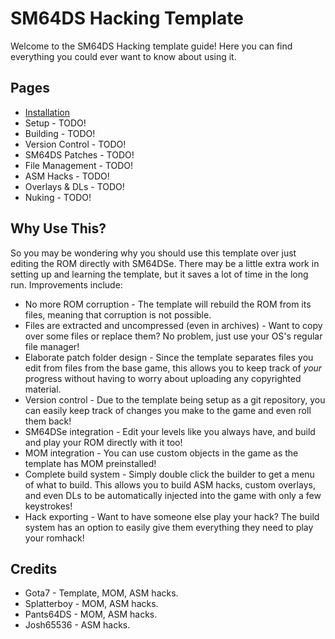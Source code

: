 # SM64DS Hacking Template
Welcome to the SM64DS Hacking template guide! Here you can find everything you could ever want to know about using it.

## Pages
* [Installation](install.md)
* Setup - TODO!
* Building - TODO!
* Version Control - TODO!
* SM64DS Patches - TODO!
* File Management - TODO!
* ASM Hacks - TODO!
* Overlays & DLs - TODO!
* Nuking - TODO!

## Why Use This?
So you may be wondering why you should use this template over just editing the ROM directly with SM64DSe. There may be a little extra work in setting up and learning the template, but it saves a lot of time in the long run. Improvements include:

* No more ROM corruption - The template will rebuild the ROM from its files, meaning that corruption is not possible.
* Files are extracted and uncompressed (even in archives) - Want to copy over some files or replace them? No problem, just use your OS's regular file manager!
* Elaborate patch folder design - Since the template separates files you edit from files from the base game, this allows you to keep track of *your* progress without having to worry about uploading any copyrighted material.
* Version control - Due to the template being setup as a git repository, you can easily keep track of changes you make to the game and even roll them back!
* SM64DSe integration - Edit your levels like you always have, and build and play your ROM directly with it too!
* MOM integration - You can use custom objects in the game as the template has MOM preinstalled!
* Complete build system - Simply double click the builder to get a menu of what to build. This allows you to build ASM hacks, custom overlays, and even DLs to be automatically injected into the game with only a few keystrokes!
* Hack exporting - Want to have someone else play your hack? The build system has an option to easily give them everything they need to play your romhack!

## Credits
* Gota7 - Template, MOM, ASM hacks.
* Splatterboy - MOM, ASM hacks.
* Pants64DS - MOM, ASM hacks.
* Josh65536 - ASM hacks.